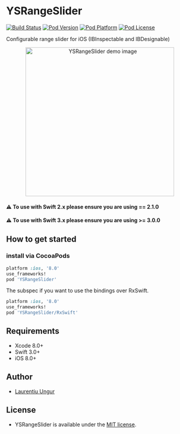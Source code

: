 YSRangeSlider
=========
[![Build Status](http://img.shields.io/travis/YardiSystems/YSRangeSlider/master.svg?style=flat)](https://travis-ci.org/YardiSystems/YSRangeSlider)
[![Pod Version](http://img.shields.io/cocoapods/v/YSRangeSlider.svg?style=flat)](http://cocoadocs.org/docsets/YSRangeSlider/)
[![Pod Platform](http://img.shields.io/cocoapods/p/YSRangeSlider.svg?style=flat)](http://cocoadocs.org/docsets/YSRangeSlider/)
[![Pod License](http://img.shields.io/cocoapods/l/YSRangeSlider.svg?style=flat)](https://www.apache.org/licenses/LICENSE-2.0.html)

Configurable range slider for iOS (IBInspectable and IBDesignable)

<p align="center" >
    <img src="YSRangeSlider.jpeg" title="YSRangeSlider demo image" float=center width=400>
</p>

#### ⚠️ **To use with Swift 2.x please ensure you are using == 2.1.0**
#### ⚠️ **To use with Swift 3.x please ensure you are using >= 3.0.0**

## How to get started

### install via CocoaPods
```ruby
platform :ios, '8.0'
use_frameworks!
pod 'YSRangeSlider'
```

The subspec if you want to use the bindings over RxSwift.
```ruby
platform :ios, '8.0'
use_frameworks!
pod 'YSRangeSlider/RxSwift'
```


## Requirements

- Xcode 8.0+
- Swift 3.0+
- iOS 8.0+

## Author
- [Laurentiu Ungur](https://github.com/LaurentiuUngur)

## License
- YSRangeSlider is available under the [MIT license](LICENSE).
